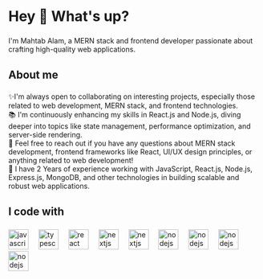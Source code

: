 <h1 align="left">Hey 👋 What's up?</h1>

###

<p align="left">I'm Mahtab Alam, a MERN stack and frontend developer passionate about crafting high-quality web applications. </p>

###

<h2 align="left">About me</h2>

###

<p align="left">✨I'm always open to collaborating on interesting projects, especially those related to web development, MERN stack, and frontend technologies.
  <br>📚 I'm continuously enhancing my skills in React.js and Node.js, diving deeper into topics like state management, performance optimization, and server-side rendering.
  <br>🎯 Feel free to reach out if you have any questions about MERN stack development, frontend frameworks like React, UI/UX design principles, or anything related to web development!
  <br>🎲 I have 2 Years of experience working with JavaScript, React.js, Node.js, Express.js, MongoDB, and other technologies in building scalable and robust web applications.</p>

###

<h2 align="left">I code with</h2>

###

<div align="left">
  <img src="https://cdn.jsdelivr.net/gh/devicons/devicon/icons/javascript/javascript-original.svg" height="40" alt="javascript logo"  />
  <img width="12" />
  <img src="https://cdn.jsdelivr.net/gh/devicons/devicon/icons/typescript/typescript-original.svg" height="40" alt="typescript logo"  />
  <img width="12" />
  <img src="https://cdn.jsdelivr.net/gh/devicons/devicon/icons/react/react-original.svg" height="40" alt="react logo"  />
  <img width="12" />
  <img src="https://cdn.jsdelivr.net/gh/devicons/devicon/icons/nextjs/nextjs-original.svg" height="40" alt="nextjs logo"  />
  <img width="12" />
 <img src="https://cdn.jsdelivr.net/gh/devicons/devicon@latest/icons/mongodb/mongodb-original-wordmark.svg" height="40" alt="nextjs logo"  />
  <img width="12" />

  <img src="https://cdn.jsdelivr.net/gh/devicons/devicon/icons/nodejs/nodejs-original.svg" height="40" alt="nodejs logo"  />
  <img width="12" />
<img src="https://cdn.jsdelivr.net/gh/devicons/devicon@latest/icons/html5/html5-original-wordmark.svg" height="40" alt="nodejs logo"  />
  <img width="12" />
 
<img src="https://cdn.jsdelivr.net/gh/devicons/devicon@latest/icons/css3/css3-original-wordmark.svg" height="40" alt="nodejs logo"  />
  <img width="12" />
<img src="https://cdn.jsdelivr.net/gh/devicons/devicon@latest/icons/tailwindcss/tailwindcss-original.svg" height="40" alt="nodejs logo"  />
  <img width="12" />
 

</div>

###
